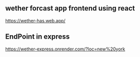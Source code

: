 ## wether forcast app frontend using react
https://wether-has.web.app/
## EndPoint in express
https://wether-express.onrender.com/?loc=new%20york
